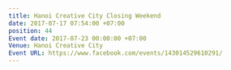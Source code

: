 ```yaml
---
title: Hanoi Creative City Closing Weekend
date: 2017-07-17 07:54:00 +07:00
position: 44
Event date: 2017-07-23 00:00:00 +07:00
Venue: Hanoi Creative City
Event URL: https://www.facebook.com/events/143014529610291/
---
```


